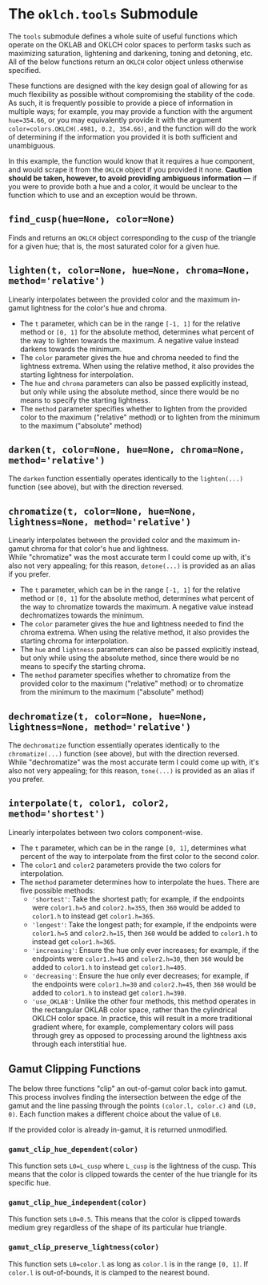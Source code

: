 # The `oklch.tools` Submodule
The `tools` submodule defines a whole suite of useful functions which operate on the OKLAB and OKLCH color spaces to perform tasks such as maximizing saturation, lightening and darkening, toning and detoning, etc. All of the below functions return an `OKLCH` color object unless otherwise specified. 

These functions are designed with the key design goal of allowing for as much flexibility as possible without compromising the stability of the code. As such, it is frequently possible to provide a piece of information in multiple ways; for example, you may provide a function with the argument `hue=354.66`, or you may equivalently provide it with the argument `color=colors.OKLCH(.4981, 0.2, 354.66)`, and the function will do the work of determining if the information you provided it is both sufficient and unambiguous.  

In this example, the function would know that it requires a hue component, and would scrape it from the `OKLCH` object if you provided it none. **Caution should be taken, however, to avoid providing ambiguous information** ― if you were to provide both a hue and a color, it would be unclear to the function which to use and an exception would be thrown. 

## `find_cusp(hue=None, color=None)`
Finds and returns an `OKLCH` object corresponding to the cusp of the triangle for a given hue; that is, the most saturated color for a given hue. 

## `lighten(t, color=None, hue=None, chroma=None, method='relative')`
Linearly interpolates between the provided color and the maximum in-gamut lightness for the color's hue and chroma. 

- The `t` parameter, which can be in the range `[-1, 1]` for the relative method or `[0, 1]` for the absolute method, determines what percent of the way to lighten towards the maximum. A negative value instead darkens towards the minimum. 
- The `color` parameter gives the hue and chroma needed to find the lightness extrema. When using the relative method, it also provides the starting lightness for interpolation. 
- The `hue` and `chroma` parameters can also be passed explicitly instead, but only while using the absolute method, since there would be no means to specify the starting lightness. 
- The `method` parameter specifies whether to lighten from the provided color to the maximum ("relative" method) or to lighten from the minimum to the maximum ("absolute" method)

## `darken(t, color=None, hue=None, chroma=None, method='relative')`
The `darken` function essentially operates identically to the `lighten(...)` function (see above), but with the direction reversed. 

## `chromatize(t, color=None, hue=None, lightness=None, method='relative')`
Linearly interpolates between the provided color and the maximum in-gamut chroma for that color's hue and lightness.  
While "chromatize" was the most accurate term I could come up with, it's also not very appealing; for this reason, `detone(...)` is provided as an alias if you prefer. 

- The `t` parameter, which can be in the range `[-1, 1]` for the relative method or `[0, 1]` for the absolute method, determines what percent of the way to chromatize towards the maximum. A negative value instead dechromatizes towards the minimum. 
- The `color` parameter gives the hue and lightness needed to find the chroma extrema. When using the relative method, it also provides the starting chroma for interpolation. 
- The `hue` and `lightness` parameters can also be passed explicitly instead, but only while using the absolute method, since there would be no means to specify the starting chroma. 
- The `method` parameter specifies whether to chromatize from the provided color to the maximum ("relative" method) or to chromatize from the minimum to the maximum ("absolute" method)

## `dechromatize(t, color=None, hue=None, lightness=None, method='relative')`
The `dechromatize` function essentially operates identically to the `chromatize(...)` function (see above), but with the direction reversed.  
While "dechromatize" was the most accurate term I could come up with, it's also not very appealing; for this reason, `tone(...)` is provided as an alias if you prefer. 

## `interpolate(t, color1, color2, method='shortest')`
Linearly interpolates between two colors component-wise. 

- The `t` parameter, which can be in the range `[0, 1]`, determines what percent of the way to interpolate from the first color to the second color. 
- The `color1` and `color2` parameters provide the two colors for interpolation. 
- The `method` parameter determines how to interpolate the hues. There are five possible methods:
    - `'shortest'`: Take the shortest path; for example, if the endpoints were `color1.h=5` and `color2.h=355`, then `360` would be added to `color1.h` to instead get `color1.h=365`. 
    - `'longest'`: Take the longest path; for example, if the endpoints were `color1.h=5` and `color2.h=15`, then `360` would be added to `color1.h` to instead get `color1.h=365`. 
    - `'increasing'`: Ensure the hue only ever increases; for example, if the endpoints were `color1.h=45` and `color2.h=30`, then `360` would be added to `color1.h` to instead get `color1.h=405`. 
    - `'decreasing'`: Ensure the hue only ever decreases; for example, if the endpoints were `color1.h=30` and `color2.h=45`, then `360` would be added to `color1.h` to instead get `color1.h=390`. 
    - `'use_OKLAB'`: Unlike the other four methods, this method operates in the rectangular OKLAB color space, rather than the cylindrical OKLCH color space. In practice, this will result in a more traditional gradient where, for example, complementary colors will pass through grey as opposed to processing around the lightness axis through each interstitial hue. 

## Gamut Clipping Functions
The below three functions "clip" an out-of-gamut color back into gamut. This process involves finding the intersection between the edge of the gamut and the line passing through the points `(color.l, color.c)` and `(L0, 0)`. Each function makes a different choice about the value of `L0`. 

If the provided color is already in-gamut, it is returned unmodified. 

### `gamut_clip_hue_dependent(color)`
This function sets `L0=L_cusp` where `L_cusp` is the lightness of the cusp. This means that the color is clipped towards the center of the hue triangle for its specific hue. 

### `gamut_clip_hue_independent(color)`
This function sets `L0=0.5`. This means that the color is clipped towards medium grey regardless of the shape of its particular hue triangle. 

### `gamut_clip_preserve_lightness(color)`
This function sets `L0=color.l` as long as `color.l` is in the range `[0, 1]`. If `color.l` is out-of-bounds, it is clamped to the nearest bound. 
